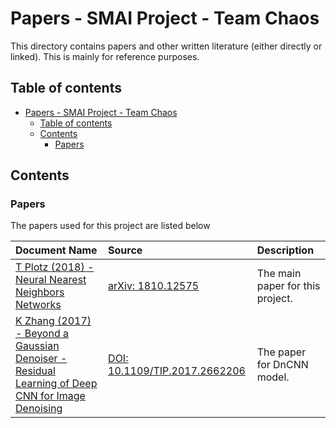 # Papers - SMAI Project - Team Chaos

This directory contains papers and other written literature (either directly or linked). This is mainly for reference purposes.

## Table of contents

- [Papers - SMAI Project - Team Chaos](#papers---smai-project---team-chaos)
    - [Table of contents](#table-of-contents)
    - [Contents](#contents)
        - [Papers](#papers)

## Contents

### Papers

The papers used for this project are listed below

| Document Name | Source | Description |
| :--- | :---- | :---- |
| [T Plotz (2018) - Neural Nearest Neighbors Networks](./T%20Plotz%20(2018)%20-%20Neural%20Nearest%20Neighbors%20Networks.pdf) | [arXiv: 1810.12575](https://arxiv.org/abs/1810.12575) | The main paper for this project. |
| [K Zhang (2017) - Beyond a Gaussian Denoiser - Residual Learning of Deep CNN for Image Denoising](./K%20Zhang%20(2017)%20-%20Beyond%20a%20Gaussian%20Denoiser%20-%20Residual%20Learning%20of%20Deep%20CNN%20for%20Image%20Denoising.pdf) | [DOI: 10.1109/TIP.2017.2662206](https://doi.org/10.1109/TIP.2017.2662206) | The paper for DnCNN model. |

